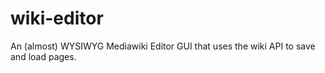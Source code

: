 # wiki-editor
An (almost) WYSIWYG Mediawiki Editor GUI that uses the wiki API to save and load pages.

